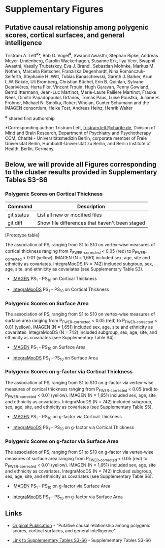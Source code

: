 # Supplementary Figures
## Putative causal relationship among polygenic scores, cortical surfaces, and general intelligence
Tristram A. Lett<sup>#</sup>*, Bob O. Vogel<sup>#</sup>, Swapnil Awasthi, Stephan Ripke, Andreas Meyer-Lindenberg, Carolin Wackerhagen, Susanne Erk, Ilya Veer, Swapnil Awasthi, Vassily Trubetskoy,  Eva J. Brandl, Sebastian Mohnke, Markus M. Nöthen, Marcella Rietschel, Franziska Degenhardt, Nina Romanczuk-Seiferth, Stephanie H. Witt, Tobias Banaschewski, Gareth J. Barker, Arun L.W. Bokde, Uli Bromberg, Christian Büchel, Erin B. Quinlan, Sylvane Desrivières, Herta Flor, Vincent Frouin, Hugh Garavan, Penny Gowland, Bernd Ittermann, Jean-Luc Martinot, Marie-Laure Paillère Martinot, Frauke Nees, Dimitri Papadopoulos Orfanos, Tomáš Paus, Luise Poustka, Juliane H. Fröhner, Michael N. Smolka, Robert Whelan, Gunter Schumann and the IMAGEN consortium, Heike Tost, Andreas Heinz, Henrik Walter

<sup>#</sup> shared first authorship

*Corresponding author: Tristram Lett, tristram.lett@charite.de, Division of Mind and Brain Research, Department of Psychiatry and Psychotherapy CCM, Charité - Universitätsmedizin Berlin, corporate member of Freie Universität Berlin, Humboldt-Universität zu Berlin, and Berlin Institute of Health, Berlin, Germany.

## Below, we will provide all Figures corresponding to the cluster results provided in Supplementary Tables S3-S6

### Polygenic Scores on Cortical Thickness

| Command | Description |
| --- | --- |
| git status | List all new or modified files |
| git diff | Show file differences that haven't been staged |

[Prototype table]

The association of PS<sub>i</sub> ranging from S1 to S10 on vertex-wise measures of cortical thickness ranging from P<sub>FWER-corrected</sub> < 0.05 (red) to P<sub>FWER-corrected</sub> < 0.01 (yellow). IMAGEN (N = 1,651) included sex, age, site and ethnicity as covariates. IntegraMooDS (N = 742) included subgroup, sex, age, site, and ethnicity as covariates (see Supplementary Table S3).

* [IMAGEN](http://htmlpreview.github.io/?https://github.com/bobvogel/g-factor-mediation/blob/master/IMAGEN_MAINEFFECT_CT/ALL_tstat_con1_thickness.html) PS<sub>1</sub> - PS<sub>10</sub> on Cortical Thickness

* [IntegraMooDS](http://htmlpreview.github.io/?https://github.com/bobvogel/g-factor-mediation/blob/master/INTEGRAMOODS_MAINEFFECT_CT/ALL_tstat_con1_thickness.html) PS<sub>1</sub> - PS<sub>10</sub> on Cortical Thickness

### Polygenic Scores on Surface Area 
The association of PS<sub>i</sub> ranging from S1 to S10 on vertex-wise measures of surface area ranging from P<sub>FWER-corrected</sub> < 0.05 (red) to P<sub>FWER-corrected</sub> < 0.01 (yellow). IMAGEN (N = 1,651) included sex, age, site and ethnicity as covariates. IntegraMooDS (N = 742) included subgroup, sex, age, site, and ethnicity as covariates (see Supplementary Table S4).

* [IMAGEN](http://htmlpreview.github.io/?https://github.com/bobvogel/g-factor-mediation/blob/master/IMAGEN_MAINEFFECT_SA/ALL_tstat_con1_area.html) PS<sub>1</sub> - PS<sub>10</sub> on Surface Area

* [IntegraMooDS](http://htmlpreview.github.io/?https://github.com/bobvogel/g-factor-mediation/blob/master/INTEGRAMOODS_MAINEFFECT_SA/ALL_tstat_con1_area.html) PS<sub>1</sub> - PS<sub>10</sub> on Surface Area

### Polygenic Scores on g-factor via Cortical Thickness 
The association of PS<sub>i</sub> ranging from S1 to S10 on g-factor via vertex-wise measures of cortical thickness ranging from P<sub>FWER-corrected</sub> < 0.05 (red) to P<sub>FWER-corrected</sub> < 0.01 (yellow). IMAGEN (N = 1,651) included sex, age, site and ethnicity as covariates. IntegraMooDS (N = 742) included subgroup, sex, age, site, and ethnicity as covariates (see Supplementary Table S5).

* [IMAGEN](http://htmlpreview.github.io/?https://github.com/bobvogel/g-factor-mediation/blob/master/IMAGEN_MEDIATION_CT/ALL_SobelZ_M_thickness.html) PS<sub>1</sub> - PS<sub>10</sub> on g-factor via Cortical Thickness

* [IntegraMooDS](http://htmlpreview.github.io/?https://github.com/bobvogel/g-factor-mediation/blob/master/INTEGRAMOODS_MEDIATION_CT/ALL_SobelZ_M_thickness.html) PS<sub>1</sub> - PS<sub>10</sub> on g-factor via Cortical Thickness

### Polygenic Scores on g-factor via Surface Area 
The association of PS<sub>i</sub> ranging from S1 to S10 on g-factor via vertex-wise measures of surface area ranging from P<sub>FWER-corrected</sub> < 0.05 (red) to P<sub>FWER-corrected</sub> < 0.01 (yellow). IMAGEN (N = 1,651) included sex, age, site and ethnicity as covariates. IntegraMooDS (N = 742) included subgroup, sex, age, site, and ethnicity as covariates (see Supplementary Table S6).

* [IMAGEN](http://htmlpreview.github.io/?https://github.com/bobvogel/g-factor-mediation/blob/master/IMAGEN_MEDIATION_SA/ALL_SobelZ_M_area.html) PS<sub>1</sub> - PS<sub>10</sub> on g-factor via Surface Area

* [IntegraMooDS](http://htmlpreview.github.io/?https://github.com/bobvogel/g-factor-mediation/blob/master/INTEGRAMOODS_MEDIATION_SA/ALL_SobelZ_M_area.html) PS<sub>1</sub> - PS<sub>10</sub> on g-factor via Surface Area

</p>

## Links

* [Original Publication](http://www.google.com) - "Putative causal relationship among polygenic scores, cortical surfaces, and general intelligence" 

* [Link to Supplementary Tables S3-S6](http://www.google.com) - Supplementary Tables S3-S6
